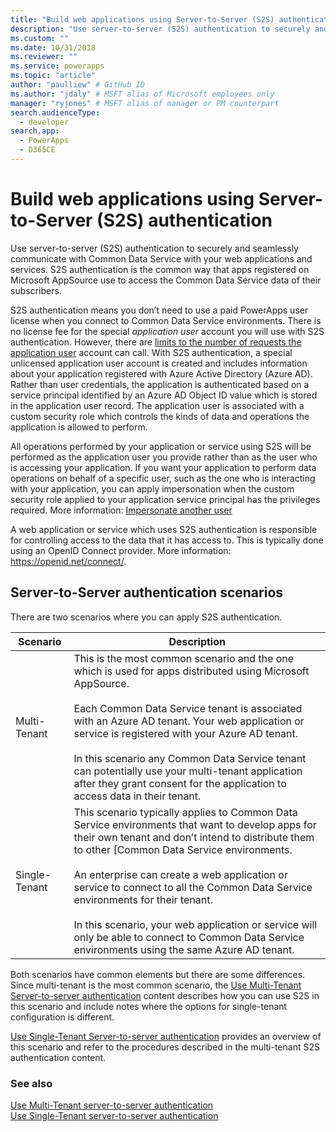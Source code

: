 ```yaml
---
title: "Build web applications using Server-to-Server (S2S) authentication (Common Data Service) | Microsoft Docs" # Intent and product brand in a unique string of 43-59 chars including spaces
description: "Use server-to-server (S2S) authentication to securely and seamlessly communicate with Common Data Service with your web applications and services. S2S authentication is the common way that apps registered on Microsoft AppSource use to access the Common Data Service  data of their subscribers." # 115-145 characters including spaces. This abstract displays in the search result.
ms.custom: ""
ms.date: 10/31/2018
ms.reviewer: ""
ms.service: powerapps
ms.topic: "article"
author: "paulliew" # GitHub ID
ms.author: "jdaly" # MSFT alias of Microsoft employees only
manager: "ryjones" # MSFT alias of manager or PM counterpart
search.audienceType: 
  - developer
search.app: 
  - PowerApps
  - D365CE
---
```

# Build web applications using Server-to-Server (S2S) authentication

Use server-to-server (S2S) authentication to securely and seamlessly communicate with Common Data Service with your web applications and services. S2S authentication is the common way that apps registered on Microsoft AppSource use to access the Common Data Service data of their subscribers.  

S2S authentication means you don’t need to use a paid PowerApps user license when you connect to Common Data Service environments. There is no license fee for the special *application user* account you will use with S2S authentication. However, there are [limits to the number of requests the application user](https://docs.microsoft.com/power-platform/admin/api-request-limits-allocations#non-licensed-usersapplication-users) account can call. With S2S authentication, a special unlicensed application user account is created and includes information about your application registered with Azure Active Directory (Azure AD). Rather than user credentials, the application is authenticated based on a service principal identified by an Azure AD Object ID value which is stored in the application user record. The application user is associated with a custom security role which controls the kinds of data and operations the application is allowed to perform.  

 All operations performed by your application or service using S2S will be performed as the application user you provide rather than as the user who is accessing your application. If you want your application to perform data operations on behalf of a specific user, such as the one who is interacting with your application, you can apply impersonation when the custom security role applied to your application service principal has the privileges required. More information: [Impersonate another user](impersonate-another-user.md)  

 A web application or service which uses S2S authentication is responsible for controlling access to the data that it has access to. This is typically done using an OpenID Connect provider. More information: <https://openid.net/connect/>.  

## Server-to-Server authentication scenarios  
 There are two scenarios where you can apply S2S authentication.  


|   Scenario    |   Description  |
|---------------|---------------|
| Multi-Tenant  | This is the most common scenario and the one which is used for apps distributed using Microsoft AppSource.<br /><br /> Each Common Data Service tenant is associated with an Azure AD tenant. Your web application or service is registered with your Azure AD tenant.<br /><br /> In this scenario any Common Data Service tenant can potentially use your multi-tenant application after they grant consent for the application to access data in their tenant.                                                           |
| Single-Tenant | This scenario typically applies to Common Data Service environments that want to develop apps for their own tenant and don’t intend to distribute them to other [Common Data Service environments.<br /><br /> An enterprise can create a web application or service to connect to all the Common Data Service environments for their tenant.<br /><br /> In this scenario, your web application or service will only be able to connect to Common Data Service environments using the same Azure AD tenant. |

 Both scenarios have common elements but there are some differences. Since multi-tenant is the most common scenario, the [Use Multi-Tenant Server-to-server authentication](use-multi-tenant-server-server-authentication.md) content describes how you can use S2S in this scenario and include notes where the options for single-tenant configuration is different. 

[Use Single-Tenant Server-to-server authentication](use-single-tenant-server-server-authentication.md) provides an overview of this scenario and refer to the procedures described in the multi-tenant S2S authentication content.  

### See also  
  
[Use Multi-Tenant server-to-server authentication](use-multi-tenant-server-server-authentication.md)<br/> 
[Use Single-Tenant server-to-server authentication](use-single-tenant-server-server-authentication.md)   
